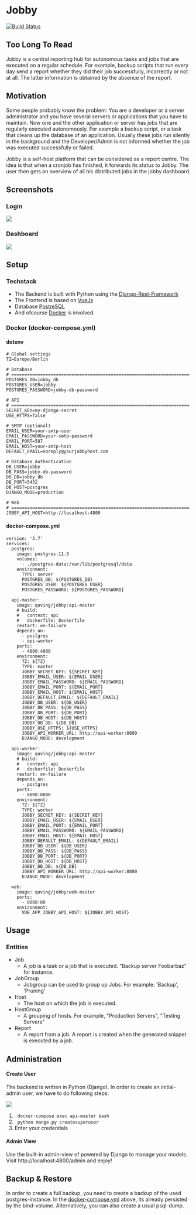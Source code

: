 # Jobby

[![Build Status](https://drone.quving.com/api/badges/Quving/jobby/status.svg)](https://drone.quving.com/Quving/jobby)

## Too Long To Read
Jobby is a central reporting hub for autonomous tasks and jobs that are executed on a regular schedule. For example, backup scripts that run every day send a report whether they did their job successfully, incorrectly or not at all. The latter information is obtained by the absence of the report.

## Motivation
Some people probably know the problem: You are a developer or a server administrator and you have several servers or applications that you have to maintain. Now one and the other application or server has jobs that are regularly executed autonomously. For example a backup script, or a task that cleans up the database of an application. Usually these jobs run silently in the background and the Developer/Admin is not informed whether the job was executed successfully or failed.

Jobby is a self-host platform that can be considered as a report centre. The idea is that when a cronjob has finished, it forwards its status to Jobby. The user then gets an overview of all his distributed jobs in the jobby dashboard.

## Screenshots
### Login
![](https://i.imgur.com/wRBFSYF.png)

### Dashboard
![](https://i.imgur.com/TWy9fvi.png)




## Setup
### Techstack
- The Backend is built with Python using the [Django-Rest-Framework](https://www.django-rest-framework.org/)
- The Frontend is based on [VueJs](https://vuejs.org/)
- Database [PostreSQL](https://www.postgresql.org/)
- And ofcourse [Docker](https://www.docker.com/) is involved.

### Docker (docker-compose.yml)

#### dotenv
```
# Global settings
TZ=Europe/Berlin

# Database
# ====================================================================
POSTGRES_DB=jobby_db
POSTGRES_USER=jobby
POSTGRES_PASSWORD=jobby-db-password

# API
# ====================================================================
SECRET_KEY=my-django-secret
USE_HTTPS=false

# SMTP (optional)
EMAIL_USER=your-smtp-user
EMAIL_PASSWORD=your-smtp-password
EMAIL_PORT=587
EMAIL_HOST=your-smtp-host
DEFAULT_EMAIL=noreply@yourjobbyhost.com

# Database Authentication
DB_USER=jobby
DB_PASS=jobby-db-password
DB_DB=jobby_db
DB_PORT=5432
DB_HOST=postgres
DJANGO_MODE=production

# Web
# ====================================================================
JOBBY_API_HOST=http://localhost:4800

```
#### docker-compose.yml
```
version: '3.7'
services:
  postgres:
    image: postgres:11.5
    volumes:
      - ./postgres-data:/var/lib/postgresql/data
    environment:
      TYPE: server
      POSTGRES_DB: ${POSTGRES_DB}
      POSTGRES_USER: ${POSTGRES_USER}
      POSTGRES_PASSWORD: ${POSTGRES_PASSWORD}

  api-master:
    image: quving/jobby:api-master
    # build:
    #   context: api
    #   dockerfile: Dockerfile
    restart: on-failure
    depends_on:
      - postgres
      - api-worker
    ports:
      - 4800:4800
    environment:
      TZ: ${TZ}
      TYPE: master
      JOBBY_SECRET_KEY: ${SECRET_KEY}
      JOBBY_EMAIL_USER: ${EMAIL_USER}
      JOBBY_EMAIL_PASSWORD: ${EMAIL_PASSWORD}
      JOBBY_EMAIL_PORT: ${EMAIL_PORT}
      JOBBY_EMAIL_HOST: ${EMAIL_HOST}
      JOBBY_DEFAULT_EMAIL: ${DEFAULT_EMAIL}
      JOBBY_DB_USER: ${DB_USER}
      JOBBY_DB_PASS: ${DB_PASS}
      JOBBY_DB_PORT: ${DB_PORT}
      JOBBY_DB_HOST: ${DB_HOST}
      JOBBY_DB_DB: ${DB_DB}
      JOBBY_USE_HTTPS: ${USE_HTTPS}
      JOBBY_API_WORKER_URL: http://api-worker:8800
      DJANGO_MODE: development

  api-worker:
    image: quving/jobby:api-master
    # build:
    #   context: api
    #   dockerfile: Dockerfile
    restart: on-failure
    depends_on:
      - postgres
    ports:
      - 8800:8800
    environment:
      TZ: ${TZ}
      TYPE: worker
      JOBBY_SECRET_KEY: ${SECRET_KEY}
      JOBBY_EMAIL_USER: ${EMAIL_USER}
      JOBBY_EMAIL_PORT: ${EMAIL_PORT}
      JOBBY_EMAIL_PASSWORD: ${EMAIL_PASSWORD}
      JOBBY_EMAIL_HOST: ${EMAIL_HOST}
      JOBBY_DEFAULT_EMAIL: ${DEFAULT_EMAIL}
      JOBBY_DB_USER: ${DB_USER}
      JOBBY_DB_PASS: ${DB_PASS}
      JOBBY_DB_PORT: ${DB_PORT}
      JOBBY_DB_HOST: ${DB_HOST}
      JOBBY_DB_DB: ${DB_DB}
      JOBBY_API_WORKER_URL: http://api-worker:8800
      DJANGO_MODE: development

  web:
    image: quving/jobby:web-master
    ports:
      - 8080:80
    environment:
      VUE_APP_JOBBY_API_HOST: ${JOBBY_API_HOST}
```

## Usage
### Entities
- Job
    - A job is a task or a job that is executed. "Backup server Foobarbaz" for instance.
- JobGroup
    - Jobgroup can be used to group up Jobs. For example: 'Backup', 'Pruning'
- Host
    - The host on which the job is executed.
- HostGroup
    - A grouping of hosts. For example, "Production Servers", "Testing Servers"
- Report
    - A report from a job. A report is created when the generated snippet is executed by a job.

## Administration
#### Create User
The backend is written in Python (Django). In order to create an initial-admin user, we have to do following steps:


![](https://imgur.com/9KcmSVg.gif)


1. ``` docker-compose exec api-master bash```
2. ``` python mange.py createsuperuser```
3. Enter your credentials


#### Admin View
Use the built-in admin-view of powered by Django to manage your models.
Visit http://localhost:4800/admin and enjoy!


## Backup & Restore
In order to create a full backup, you need to create a backup of the used postgres-instance. In the [docker-compose.yml](docker-compose.yml) above, its already persisted by the bind-volume. Alternatively, you can also create a usual psql-dump.
